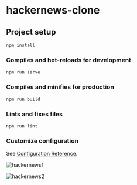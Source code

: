 # hackernews-clone

## Project setup
```
npm install
```

### Compiles and hot-reloads for development
```
npm run serve
```

### Compiles and minifies for production
```
npm run build
```

### Lints and fixes files
```
npm run lint
```

### Customize configuration
See [Configuration Reference](https://cli.vuejs.org/config/).


![hackernews1](https://user-images.githubusercontent.com/98938876/180751745-0819d7d4-0a6f-437d-85e5-bba4a5ef8735.png)

![hackernews2](https://user-images.githubusercontent.com/98938876/180751780-d35a68d5-6a7d-4133-80e2-205a091da0af.png)

